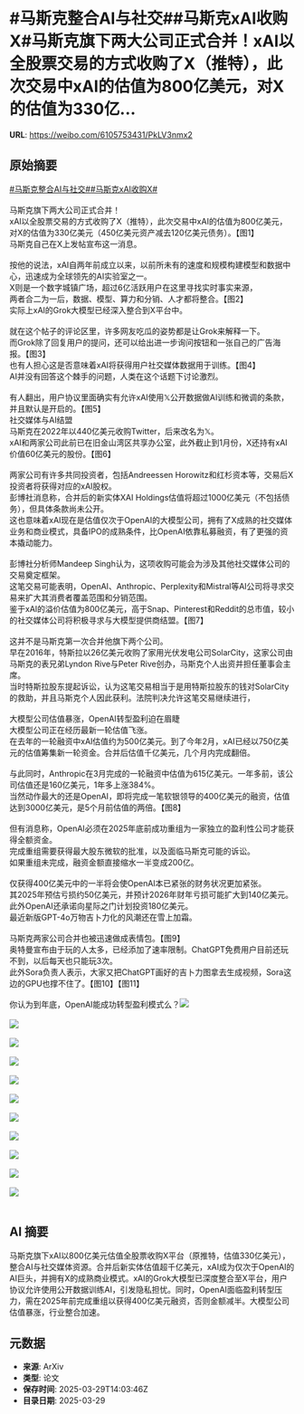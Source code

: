 # #马斯克整合AI与社交##马斯克xAI收购X#马斯克旗下两大公司正式合并！xAI以全股票交易的方式收购了X（推特），此次交易中xAI的估值为800亿美元，对X的估值为330亿...

**URL**: https://weibo.com/6105753431/PkLV3nmx2

## 原始摘要

<a href="https://m.weibo.cn/search?containerid=231522type%3D1%26t%3D10%26q%3D%23%E9%A9%AC%E6%96%AF%E5%85%8B%E6%95%B4%E5%90%88AI%E4%B8%8E%E7%A4%BE%E4%BA%A4%23&amp;extparam=%23%E9%A9%AC%E6%96%AF%E5%85%8B%E6%95%B4%E5%90%88AI%E4%B8%8E%E7%A4%BE%E4%BA%A4%23" data-hide=""><span class="surl-text">#马斯克整合AI与社交#</span></a><a href="https://m.weibo.cn/search?containerid=231522type%3D1%26t%3D10%26q%3D%23%E9%A9%AC%E6%96%AF%E5%85%8BxAI%E6%94%B6%E8%B4%ADX%23&amp;extparam=%23%E9%A9%AC%E6%96%AF%E5%85%8BxAI%E6%94%B6%E8%B4%ADX%23" data-hide=""><span class="surl-text">#马斯克xAI收购X#</span></a><br><br>马斯克旗下两大公司正式合并！<br>xAI以全股票交易的方式收购了X（推特），此次交易中xAI的估值为800亿美元，对X的估值为330亿美元（450亿美元资产减去120亿美元债务）。【图1】<br>马斯克自己在X上发帖宣布这一消息。<br><br>按他的说法，xAI自两年前成立以来，以前所未有的速度和规模构建模型和数据中心，迅速成为全球领先的AI实验室之一。<br>X则是一个数字城镇广场，超过6亿活跃用户在这里寻找实时事实来源，<br>两者合二为一后，数据、模型、算力和分销、人才都将整合。【图2】<br>实际上xAI的Grok大模型已经深入整合到X平台中。<br><br>就在这个帖子的评论区里，许多网友吃瓜的姿势都是让Grok来解释一下。<br>而Grok除了回复用户的提问，还可以给出进一步询问按钮和一张自己的广告海报。【图3】<br>也有人担心这是否意味着xAI将获得用户社交媒体数据用于训练。【图4】<br>AI并没有回答这个棘手的问题，人类在这个话题下讨论激烈。<br><br>有人翻出，用户协议里面确实有允许xAI使用𝕏公开数据做AI训练和微调的条款，并且默认是开启的。【图5】<br>社交媒体与AI结盟<br>马斯克在2022年以440亿美元收购Twitter，后来改名为𝕏。<br>xAI和两家公司此前已在旧金山湾区共享办公室，此外截止到1月份，X还持有xAI价值60亿美元的股份。【图6】<br><br>两家公司有许多共同投资者，包括Andreessen Horowitz和红杉资本等，交易后X投资者将获得对应的xAI股权。<br>彭博社消息称，合并后的新实体XAI Holdings估值将超过1000亿美元（不包括债务），但具体条款尚未公开。<br>这也意味着xAI现在是估值仅次于OpenAI的大模型公司，拥有了X成熟的社交媒体业务和商业模式，具备IPO的成熟条件，比OpenAI依靠私募融资，有了更强的资本撬动能力。<br><br>彭博社分析师Mandeep Singh认为，这项收购可能会为涉及其他社交媒体公司的交易奠定框架。<br>这笔交易可能表明，OpenAI、Anthropic、Perplexity和Mistral等AI公司将寻求交易来扩大其消费者覆盖范围和分销范围。<br>鉴于xAI的溢价估值为800亿美元，高于Snap、Pinterest和Reddit的总市值，较小的社交媒体公司将积极寻求与大模型提供商结盟。【图7】<br><br>这并不是马斯克第一次合并他旗下两个公司。<br>早在2016年，特斯拉以26亿美元收购了家用光伏发电公司SolarCity，这家公司由马斯克的表兄弟Lyndon Rive与Peter Rive创办，马斯克个人出资并担任董事会主席。<br>当时特斯拉股东提起诉讼，认为这笔交易相当于是用特斯拉股东的钱对SolarCity的救助，并且马斯克个人因此获利。法院判决允许这笔交易继续进行，<br><br>大模型公司估值暴涨，OpenAI转型盈利迫在眉睫<br>大模型公司正在经历最新一轮估值飞涨。<br>在去年的一轮融资中xAI估值约为500亿美元。到了今年2月，xAI已经以750亿美元的估值筹集新一轮资金。合并后估值千亿美元，几个月内完成翻倍。<br><br>与此同时，Anthropic在3月完成的一轮融资中估值为615亿美元。一年多前，该公司估值还是160亿美元，1年多上涨384%。<br>当然动作最大的还是OpenAI，即将完成一笔软银领导的400亿美元的融资，估值达到3000亿美元，是5个月前估值的两倍。【图8】<br><br>但有消息称，OpenAI必须在2025年底前成功重组为一家独立的盈利性公司才能获得全额资金。<br>完成重组需要获得最大股东微软的批准，以及面临马斯克可能的诉讼。<br>如果重组未完成，融资金额直接缩水一半变成200亿。<br><br>仅获得400亿美元中的一半将会使OpenAI本已紧张的财务状况更加紧张。<br>其2025年预估亏损约50亿美元，并预计2026年财年亏损可能扩大到140亿美元。此外OpenAI还承诺向星际之门计划投资180亿美元。<br>最近新版GPT-4o万物吉卜力化的风潮还在雪上加霜。<br><br>马斯克两家公司合并也被迅速做成表情包。【图9】<br>奥特曼宣布由于玩的人太多，已经添加了速率限制。ChatGPT免费用户目前还玩不到，以后每天也只能玩3次。<br>此外Sora负责人表示，大家又把ChatGPT画好的吉卜力图拿去生成视频，Sora这边的GPU也撑不住了。【图10】【图11】<br><br>你认为到年底，OpenAI能成功转型盈利模式么？<img style="" src="https://tvax3.sinaimg.cn/large/006Fd7o3ly1hzxpq4f3zyj30u00h9k1x.jpg" referrerpolicy="no-referrer"><br><br><img style="" src="https://tvax3.sinaimg.cn/large/006Fd7o3ly1hzxpq4eed1j30u013pqkb.jpg" referrerpolicy="no-referrer"><br><br><img style="" src="https://tvax4.sinaimg.cn/large/006Fd7o3ly1hzxpq4cyvqj30u01bnnew.jpg" referrerpolicy="no-referrer"><br><br><img style="" src="https://tvax1.sinaimg.cn/large/006Fd7o3ly1hzxpq3veftj30u00ifjze.jpg" referrerpolicy="no-referrer"><br><br><img style="" src="https://tvax3.sinaimg.cn/large/006Fd7o3ly1hzxpq41tzhj30q60lctfp.jpg" referrerpolicy="no-referrer"><br><br><img style="" src="https://tvax4.sinaimg.cn/large/006Fd7o3ly1hzxpq4v6k0j30u00mi4j7.jpg" referrerpolicy="no-referrer"><br><br><img style="" src="https://tvax2.sinaimg.cn/large/006Fd7o3ly1hzxpq3gwhoj30u00aqwir.jpg" referrerpolicy="no-referrer"><br><br><img style="" src="https://tvax3.sinaimg.cn/large/006Fd7o3ly1hzxpq4cgr8j30sk0i849u.jpg" referrerpolicy="no-referrer"><br><br><img style="" src="https://tvax2.sinaimg.cn/large/006Fd7o3ly1hzxpq4xqcsj30r00scnjp.jpg" referrerpolicy="no-referrer"><br><br><img style="" src="https://tvax4.sinaimg.cn/large/006Fd7o3ly1hzxpq3h1ggj30q607mad0.jpg" referrerpolicy="no-referrer"><br><br><img style="" src="https://tvax4.sinaimg.cn/large/006Fd7o3ly1hzxpq62pwbg30p00dxb2d.gif" referrerpolicy="no-referrer"><br><br>

## AI 摘要

马斯克旗下xAI以800亿美元估值全股票收购X平台（原推特，估值330亿美元），整合AI与社交媒体资源。合并后新实体估值超千亿美元，xAI成为仅次于OpenAI的AI巨头，并拥有X的成熟商业模式。xAI的Grok大模型已深度整合至X平台，用户协议允许使用公开数据训练AI，引发隐私担忧。同时，OpenAI面临盈利转型压力，需在2025年前完成重组以获得400亿美元融资，否则金额减半。大模型公司估值暴涨，行业整合加速。

## 元数据

- **来源**: ArXiv
- **类型**: 论文
- **保存时间**: 2025-03-29T14:03:46Z
- **目录日期**: 2025-03-29
